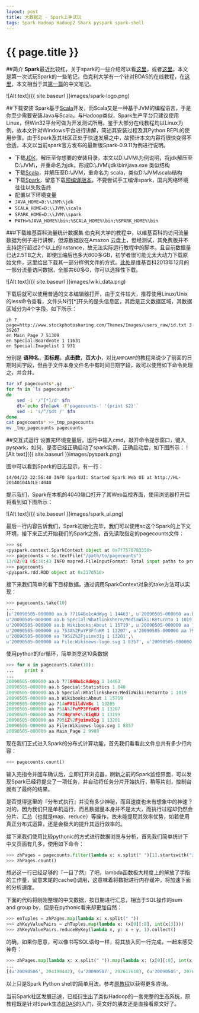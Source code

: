 ```yaml
---
layout: post
title: 大数据之 - Spark上手试玩
tags: Spark Hadoop Hadoop2 Shark pyspark spark-shell
---
```


{{ page.title }}
================ 

##简介
**Spark**最近比较红，关于spark的一些介绍可以看[这里](http://zh.wikipedia.org/zh-cn/SPARK)，或者[这里](http://www.csdn.net/article/2013-04-26/2815057-Spark-Reynold)。本文是第一次试玩Spark的一些笔记，伯克利大学有一个针对BDAS的在线教程，在[这里](http://ampcamp.berkeley.edu/big-data-mini-course)，本文相当于其[第一篇](http://ampcamp.berkeley.edu/big-data-mini-course/data-exploration-using-spark.html)的中文笔记。

![Alt text]({{ site.baseurl }}images/spark-logo.png)

##下载安装
Spark基于[Scala](http://zh.wikipedia.org/zh-cn/Scala)开发，而Scala又是一种基于JVM的编程语言，于是你至少需要安装Java与Scala。与Hadoop类似，Spark生产平台只建议使用Linux，但Win32平台可做为开发测试所用。鉴于大部分在线教程均以Linux为例，故本文针对Windows平台进行讲解，简述其安装过程及其Python REPL的使用步骤。由于Spark及其社区正处于快速发展之中，故预计本文内容将很快变得不合适，本文以当前spark官方发布的最新版Spark-0.9.11为例进行说明。

- 下载[JDK](http://www.oracle.com/technetwork/java/javase/downloads/jdk8-downloads-2133151.html)，解压至你想要的安装目录，本文以D:\JVM\为例说明，将jdk解压至D:\JVM\，并重命名为jdk，形成D:\JVM\jdk\bin\java.exe 类似结构
- 下载[Scala](http://www.scala-lang.org/download/)，并解压至D:\JVM，重命名为 scala，类似D:\JVM\scala结构
- 下载[Spark](http://spark.apache.org/downloads.html)，留意下载[预编译版本](http://d3kbcqa49mib13.cloudfront.net/spark-0.9.1-bin-hadoop2.tgz)，不要尝试手工编译spark，国内网络环境往往以失败告终
- 配置以下环境变量
 - `JAVA_HOME=D:\\JVM\\jdk`
 - `SCALA_HOME=D:\\JVM\\scala`
 - `SPARK_HOME=D:\\JVM\\spark`
 - `PATH=%JAVA_HOME%\bin;%SCALA_HOME%\bin;%SPARK_HOME%\bin`

###下载维基百科流量统计数据集
伯克利大学的教程中，以维基百科的访问流量数据为例子进行讲解，但源数据放在Amazon 云盘上，但经测试，其免费版并不支持运行超过2个以上的Instance，故无法实际运行教程中的脚本。且目前数据量已达2.5TB之大，即使压缩后也多大800多GB，初学者很可能无太大动力下载原始文件，这里给出下载其一部分样例文件的方式。[此处](http://dumps.wikimedia.org/other/pagecounts-raw/2013/2013-12/)是维基百科2013年12月的一部分流量访问数据，全部共60多G，你可以选择性下载。

![Alt text]({{ site.baseurl }}images/wiki_data.png)

下载后就可以使用普通的文本编辑器打开，由于文件较大，推荐使用Linux/Unix的less命令查看，文件头N行[*]开头的是头信息区，其后是正文数据区域，其数据区域分为4个字段，如下所示：

```
zh ?page=http://www.stockphotosharing.com/Themes/Images/users_raw/id.txt 3 39267
en Main_Page 7 51309
en Special:Boardvote 1 11631
en Special:Imagelist 1 931
```

分别是 **语种名**，**页标题**，**点击数**，**页大小**，对比`AMPCAMP`的教程来说少了前面的日期时间字段，但由于文件本身文件名中有时间日期字段，故可以使用如下命令处理之，并合并。

``` Bash
tar xf pagecounts*.gz
for fn in `ls pagecounts*`
do
    sed -i '/^[*]/d' $fn
    dt=`echo $fn|awk -F'pagecounts-' '{print $2}'`
    sed -i 's/^/$dt /' $fn
done
cat pagecounts* >>_tmp_pagecounts
mv _tmp_pagecounts pagecounts
```

##交互式运行
设置完环境变量后，运行中输入cmd，敲开命令提示窗口，键入pyspark，如何，是否已经正确启动了spark实例，正确启动后，如下图所示：
![Alt text]({{ site.baseurl }}images/pyspark.png)

图中可以看到Spark的日志显示，有一行：

``` text
14/04/22 22:56:40 INFO SparkUI: Started Spark Web UI at http://HL-20140104AJLE:4040
```

提示我们，Spark在本机的4040端口打开了其Web监控界面，使用浏览器打开后将看到如下图所示：

![Alt text]({{ site.baseurl }}images/spark_ui.png)

最后一行内容告诉我们，Spark初始化完毕，我们可以使用sc这个Spark的上下文环境，接下来正式开始我们的Spark之旅，首先读取指定的pagecounts文件：

``` python
>>> sc
<pyspark.context.SparkContext object at 0x7f7570783350>
>>> pagecounts = sc.textFile("/path/to/pagecounts")
13/02/01 05:30:43 INFO mapred.FileInputFormat: Total input paths to process : 74
>>> pagecounts
<pyspark.rdd.RDD object at 0x217d510>
```

接下来我们简单的看下目标数据，通过调用SparkContext对象的take方法可以实现：

``` python
>>> pagecounts.take(10)
...
[u'20090505-000000 aa.b ?71G4Bo1cAdWyg 1 14463', u'20090505-000000 aa.b Special:Statistics 1 840',\
u'20090505-000000 aa.b Special:Whatlinkshere/MediaWiki:Returnto 1 1019',\
u'20090505-000000 aa.b Wikibooks:About 1 15719', u'20090505-000000 aa ?14mFX1ildVnBc 1 13205',\
u'20090505-000000 aa ?53A%2FuYP3FfnKM 1 13207', u'20090505-000000 aa ?93HqrnFc%2EiqRU 1 13199',\
u'20090505-000000 aa ?95iZ%2Fjuimv31g 1 13201',\
u'20090505-000000 aa File:Wikinews-logo.svg 1 8357', u'20090505-000000 aa Main_Page 2 9980']
```

使用python的for循环，简单浏览这10条数据

``` python
>>> for x in pagecounts.take(10):
...    print x
...
20090505-000000 aa.b ?71G4Bo1cAdWyg 1 14463
20090505-000000 aa.b Special:Statistics 1 840
20090505-000000 aa.b Special:Whatlinkshere/MediaWiki:Returnto 1 1019
20090505-000000 aa.b Wikibooks:About 1 15719
20090505-000000 aa ?14mFX1ildVnBc 1 13205
20090505-000000 aa ?53A%2FuYP3FfnKM 1 13207
20090505-000000 aa ?93HqrnFc%2EiqRU 1 13199
20090505-000000 aa ?95iZ%2Fjuimv31g 1 13201
20090505-000000 aa File:Wikinews-logo.svg 1 8357
20090505-000000 aa Main_Page 2 9980
```

现在我们正式进入Spark的分布式计算功能，首先我们看看此文件总共有多少行内容：

``` python
>>> pagecounts.count()
```

输入完指令并回车确认后，立即打开浏览器，刷新之前的Spark监控界面，可以发现Spark已经将提交了一项任务，并自动将任务分片开始执行，稍等片刻，控制台就有了最终的结果。

是否觉得这里的『分布式执行』并没有多少神秘，而且速度也未有想象中的神速？对的，因为我们只是单机运行，而且数据量本身并不是太大，而执行过程却仍然会分片、汇总（也就是map、reduce）等操作，故未能提现其效率优势，如若使用真正分布式运算，还是会极大的提升其运行效率的。

接下来我们使用比较pythonic的方式进行数据浏览与分析，首先我们简单统计下中文页面有几多，使用如下命令：

``` python
>>> zhPages = pagecounts.filter(lambda x: x.split(" ")[1].startswith("zh")).cache()
>>> zhPages.count()
```

想必这一行已经足够的『一目了然』了吧，lambda函数极大程度上的解放了手指的工作量，留意末尾的cache()调用，这意味着将数据进行内存缓冲，将加速下面的分析速度。

下面的代码将刚刚整理的中文数据，按日期进行汇总，相当于SQL操作的sum and group by，但是在pythonic看来却更加自然：

``` python
>>> enTuples = zhPages.map(lambda x: x.split(" "))
>>> zhKeyValuePairs = zhTuples.map(lambda x: (x[0][:8], int(x[3])))
>>> zhKeyValuePairs.reduceByKey(lambda x, y: x + y, 1).collect()
```

的确，如果你愿意，可以像书写SQL语句一样，将其放入同一行完成，一起来感受神奇：

``` python
>>> zhPages.map(lambda x: x.split(" ")).map(lambda x: (x[0][:8], int(x[3]))).reduceByKey(lambda x, y: x + y, 1).collect()
...
[(u'20090506', 204190442), (u'20090507', 202617618), (u'20090505', 207698578)]
```

以上只是Spark Python shell的简单用法，参考[原教程](http://ampcamp.berkeley.edu/big-data-mini-course/data-exploration-using-spark.html)以获得更多咨询。

当前Spark社区发展迅速，已经衍生出了类似Hadoop的一套完整的生态系统，原教程既是针对Spark生态[BDAS](https://amplab.cs.berkeley.edu/software/)的入门，英文好的朋友还是直接看原文好了。
